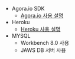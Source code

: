 - Agora.io SDK
	- [Agora.io 사용 설명](https://puzzled-carpenter-bec.notion.site/Agora-io-d36ba2b4c745448d8faceeb0e836a55d)
- Heroku
	- [Heroku 사용 설명](https://puzzled-carpenter-bec.notion.site/Heroku-a935d2419c674bfc8aaaee51ed9010da)
- MYSQL
	- Workbench 8.0 사용
	- JAWS DB 서버 사용